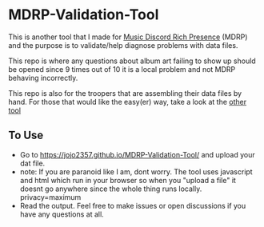 # MDRP-Validation-Tool
This is another tool that I made for [Music Discord Rich Presence](https://github.com/jojo2357/Music-Discord-Rich-Presence) (MDRP) and the purpose is to validate/help diagnose problems with data files.

This repo is where any questions about album art failing to show up should be opened since 9 times out of 10 it is a local problem and not MDRP behaving incorrectly.

This repo is also for the troopers that are assembling their data files by hand. For those that would like the easy(er) way, take a look at the [other tool](https://github.com/jojo2357/Music-Discord-Rich-Presence-Library)

## To Use
- Go to https://jojo2357.github.io/MDRP-Validation-Tool/ and upload your dat file.
- note: If you are paranoid like I am, dont worry. The tool uses javascript and html which run in your browser so when you "upload a file" it doesnt go anywhere since the whole thing runs locally. privacy=maximum
- Read the output. Feel free to make issues or open discussions if you have any questions at all.
